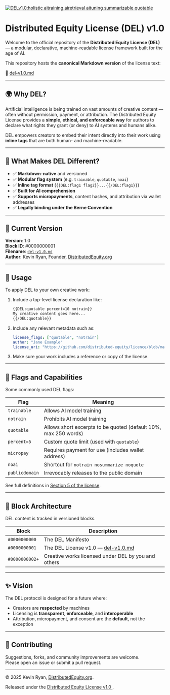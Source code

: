 <!-- {{DEL:Licence version=1.0 license_uri=https://github.com/distributed-equity/licence/blob/main/del-v1.0.md copyright_holder="Kevin Ryan, Founder, DistributedEquity.org"}} -->
<!-- {{DEL:holistic aitraining airetrieval aituning summarizable quotable}} -->


[![DELv1.0:holistic aitraining airetrieval aituning summarizable quotable](https://img.shields.io/badge/DELv1.0-holistic&nbsp;aitraining&nbsp;airetrieval&nbsp;aituning&nbsp;summarizable&nbsp;quotable-blue?style=flat-square&cachebust=1)](https://github.com/distributed-equity/licence/blob/main/del-v1.0.md)

# Distributed Equity License (DEL) v1.0

Welcome to the official repository of the **Distributed Equity License (DEL)** — a modular, declarative, machine-readable license framework built for the age of AI.

This repository hosts the **canonical Markdown version** of the license text:

📄 [del-v1.0.md](./del-v1.0.md)

---

## 🌍 Why DEL?

Artificial intelligence is being trained on vast amounts of creative content — often without permission, payment, or attribution. The Distributed Equity License provides a **simple, ethical, and enforceable way** for authors to declare what rights they grant (or deny) to AI systems and humans alike.

DEL empowers creators to embed their intent directly into their work using **inline tags** that are both human- and machine-readable.

---

## 🧠 What Makes DEL Different?

- ✅ **Markdown-native** and versioned
- ✅ **Modular flag system** (e.g. `trainable`, `quotable`, `noai`)
- ✅ **Inline tag format** (`{{DEL:flag1 flag2}}...{{/DEL:flag1}}`)
- ✅ **Built for AI comprehension**
- ✅ **Supports micropayments**, content hashes, and attribution via wallet addresses
- ✅ **Legally binding under the Berne Convention**

---

## 🧾 Current Version

**Version**: 1.0  
**Block ID**: #0000000001  
**Filename**: [`del-v1.0.md`](./del-v1.0.md)  
**Author**: Kevin Ryan, Founder, [DistributedEquity.org](https://distributedequity.org)

---

## 🔧 Usage

To apply DEL to your own creative work:

1. Include a top-level license declaration like:

    ```markdown
    {{DEL:quotable percent=10 notrain}}
    My creative content goes here...
    {{/DEL:quotable}}
    ```

2. Include any relevant metadata such as:

    ```yaml
    license_flags: ["quotable", "notrain"]
    author: "Jane Example"
    license_uri: "https://github.com/distributed-equity/licence/blob/main/del-v1.0.md"
    ```

3. Make sure your work includes a reference or copy of the license.

---

## 📐 Flags and Capabilities

Some commonly used DEL flags:

| Flag | Meaning |
|------|---------|
| `trainable` | Allows AI model training |
| `notrain` | Prohibits AI model training |
| `quotable` | Allows short excerpts to be quoted (default 10%, max 250 words) |
| `percent=5` | Custom quote limit (used with `quotable`) |
| `micropay` | Requires payment for use (includes wallet address) |
| `noai` | Shortcut for `notrain nosummarize noquote` |
| `publicdomain` | Irrevocably releases to the public domain |

See full definitions in [Section 5 of the license](./del-v1.0.md#5-license-flags-and-permissions).

---

## 🧱 Block Architecture

DEL content is tracked in versioned blocks.

| Block | Description |
|-------|-------------|
| `#0000000000` | The DEL Manifesto |
| `#0000000001` | The DEL License v1.0 — [del-v1.0.md](./del-v1.0.md) |
| `#0000000002+` | Creative works licensed under DEL by you and others |

---

## ✨ Vision

The DEL protocol is designed for a future where:

- Creators are **respected** by machines
- Licensing is **transparent**, **enforceable**, and **interoperable**
- Attribution, micropayment, and consent are the **default**, not the exception

---

## 🤝 Contributing

Suggestions, forks, and community improvements are welcome.  
Please open an issue or submit a pull request.

---

© 2025 Kevin Ryan, [DistributedEquity.org](https://distributedequity.org).

Released under the [Distributed Equity License v1.0  ](https://github.com/distributed-equity/licence/blob/main/del-v1.0.md).

<!-- {{/DEL:holistic}} -->
<!-- {{/DEL:Licence}} -->
